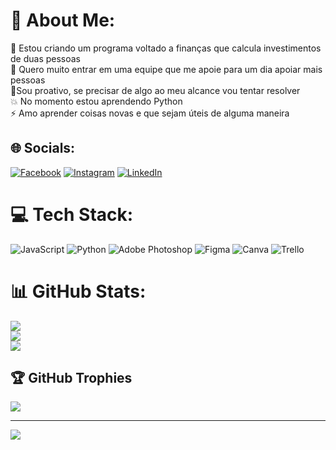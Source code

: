 # 💫 About Me:
🎯 Estou criando um programa voltado a finanças que calcula investimentos de duas pessoas<br>💪 Quero muito entrar em uma equipe que me apoie para um dia apoiar mais pessoas<br>🤝Sou proativo, se precisar de algo ao meu alcance vou tentar resolver<br>💥 No momento estou aprendendo Python<br>⚡ Amo aprender coisas novas e que sejam úteis de alguma maneira


## 🌐 Socials:
[![Facebook](https://img.shields.io/badge/Facebook-%231877F2.svg?logo=Facebook&logoColor=white)](https://facebook.com/emanoel.germano.1) [![Instagram](https://img.shields.io/badge/Instagram-%23E4405F.svg?logo=Instagram&logoColor=white)](https://instagram.com/Emanoelgerman) [![LinkedIn](https://img.shields.io/badge/LinkedIn-%230077B5.svg?logo=linkedin&logoColor=white)](https://linkedin.com/in/emanoel-germano-191415233) 

# 💻 Tech Stack:
![JavaScript](https://img.shields.io/badge/javascript-%23323330.svg?style=for-the-badge&logo=javascript&logoColor=%23F7DF1E) ![Python](https://img.shields.io/badge/python-3670A0?style=for-the-badge&logo=python&logoColor=ffdd54) ![Adobe Photoshop](https://img.shields.io/badge/adobephotoshop-%2331A8FF.svg?style=for-the-badge&logo=adobephotoshop&logoColor=white) 	![Figma](https://img.shields.io/badge/figma-%23F24E1E.svg?style=for-the-badge&logo=figma&logoColor=white) ![Canva](https://img.shields.io/badge/Canva-%2300C4CC.svg?style=for-the-badge&logo=Canva&logoColor=white) ![Trello](https://img.shields.io/badge/Trello-%23026AA7.svg?style=for-the-badge&logo=Trello&logoColor=white)
# 📊 GitHub Stats:
![](https://github-readme-stats.vercel.app/api?username=Emanoelgeman&theme=prussian&hide_border=false&include_all_commits=false&count_private=false)<br/>
![](https://github-readme-streak-stats.herokuapp.com/?user=Emanoelgeman&theme=prussian&hide_border=false)<br/>
![](https://github-readme-stats.vercel.app/api/top-langs/?username=Emanoelgeman&theme=prussian&hide_border=false&include_all_commits=false&count_private=false&layout=compact)

## 🏆 GitHub Trophies
![](https://github-profile-trophy.vercel.app/?username=Emanoelgeman&theme=algolia&no-frame=true&no-bg=false&margin-w=4)

---
[![](https://visitcount.itsvg.in/api?id=Emanoelgeman&icon=0&color=0)](https://visitcount.itsvg.in)

<!-- Proudly created with GPRM ( https://gprm.itsvg.in ) -->
